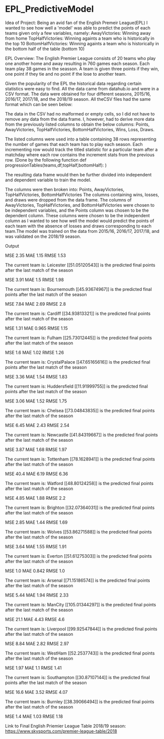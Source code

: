 # EPL_PredictiveModel

Idea of Project: Being an avid fan of the English Premeir League(EPL) I wanted to see how well a 'model' was able to predict
the points of each teams given only a few variables, namely:
AwayVictories: Winning away from home
TopHalfVictories: Winning againts a team who is historically in the top 10
BottomHalfVictories: Winning againts a team who is historically in the bottom half of the table (bottom 10)

EPL Overview:
The English Premier League consists of 20 teams who play one another home and away resulting in 760 games each season. 
Each team play 38 games in the seasson. A team is given three points if they win, one point if they tie 
and no point if the lose to another team.


Given the popularity of the EPL the historical data regarding certain statistics were easy to find.
All the data came from  datahub.io and were in a CSV format. The data were obtained for four different seasons, 
2015/16, 2016/17, 2017/18, and the 2018/19 season. All theCSV files had the same format which can be seen below:



The data in the CSV had no malformed or empty cells, so I did not have to remove any data from the data frame. 
I, however, had to derive more data from the previously listed columns to obtain the below columns:
Points,  AwayVictories,  TopHalfVictories,  BottomHalfVictories,  Wins,  Loss,  Draws.


The listed columns were used into a table containing 38 rows representing the number of games that each team has to play each season. Each incrementing row would track the titled statistic for a particular team after a matchday where each row contains the increment stats from the previous row. (Done by the following function def progressionTables(teams,df,topHalf,bottomHalf): )

The resulting data frame would then be further divided into independent and dependent variable to train the model.


The columns were then broken into:
Points,  AwayVictories,  TopHalfVictories,  BottomHalfVictories
The columns containing wins, losses, and draws were dropped from the data frame. The columns of AwayVictories,  TopHalfVictories, and  BottomHalfVictories were chosen to be independent variables, and the Points column was chosen to be the dependent column. These columns were chosen to be the independent column as I wanted to see how well the model would predict the points of each team with the absence of losses and draws corresponding to each team.The model was trained on the data from 2015/16, 2016/17, 2017/18, and was validated on the 2018/19 season.



Output

MSE 2.35
MAE 1.15
RMSE 1.53


The current team is: Leicester
[[51.05120543]] is the predicted final points after the last match of the season

MSE 3.91
MAE 1.5
RMSE 1.98


The current team is: Bournemouth
[[45.93674967]] is the predicted final points after the last match of the season

MSE 7.84
MAE 2.69
RMSE 2.8


The current team is: Cardiff
[[34.93813321]] is the predicted final points after the last match of the season

MSE 1.31
MAE 0.965
RMSE 1.15


The current team is: Fulham
[[25.73012445]] is the predicted final points after the last match of the season

MSE 1.6
MAE 1.02
RMSE 1.26


The current team is: CrystalPalace
[[47.65165616]] is the predicted final points after the last match of the season

MSE 3.36
MAE 1.54
RMSE 1.83


The current team is: Huddersfield
[[11.91999755]] is the predicted final points after the last match of the season

MSE 3.06
MAE 1.52
RMSE 1.75


The current team is: Chelsea
[[73.04843835]] is the predicted final points after the last match of the season

MSE 6.45
MAE 2.43
RMSE 2.54


The current team is: Newcastle
[[41.84319667]] is the predicted final points after the last match of the season

MSE 3.87
MAE 1.68
RMSE 1.97


The current team is: Tottenham
[[78.1628941]] is the predicted final points after the last match of the season

MSE 40.4
MAE 6.19
RMSE 6.36


The current team is: Watford
[[48.80124258]] is the predicted final points after the last match of the season

MSE 4.85
MAE 1.88
RMSE 2.2


The current team is: Brighton
[[32.07364031]] is the predicted final points after the last match of the season

MSE 2.85
MAE 1.44
RMSE 1.69


The current team is: Wolves
[[53.86271588]] is the predicted final points after the last match of the season

MSE 3.64
MAE 1.55
RMSE 1.91


The current team is: Everton
[[51.61275303]] is the predicted final points after the last match of the season

MSE 1.0
MAE 0.842
RMSE 1.0


The current team is: Arsenal
[[71.15186574]] is the predicted final points after the last match of the season

MSE 5.44
MAE 1.94
RMSE 2.33


The current team is: ManCity
[[105.01344297]] is the predicted final points after the last match of the season

MSE 21.1
MAE 4.43
RMSE 4.6


The current team is: Liverpool
[[99.92547844]] is the predicted final points after the last match of the season

MSE 8.84
MAE 2.82
RMSE 2.97


The current team is: WestHam
[[52.2537743]] is the predicted final points after the last match of the season

MSE 1.97
MAE 1.1
RMSE 1.41


The current team is: Southampton
[[30.87107144]] is the predicted final points after the last match of the season

MSE 16.6
MAE 3.52
RMSE 4.07

The current team is: Burnley
[[38.39066494]] is the predicted final points after the last match of the season

MSE 1.4
MAE 1.03
RMSE 1.18

Link to Final English Priemier League Table 2018/19 season:
https://www.skysports.com/premier-league-table/2018


